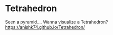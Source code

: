 # Tetrahedron
Seen a pyramid.... Wanna visualize a Tetrahedron?
https://anishk74.github.io/Tetrahedron/
